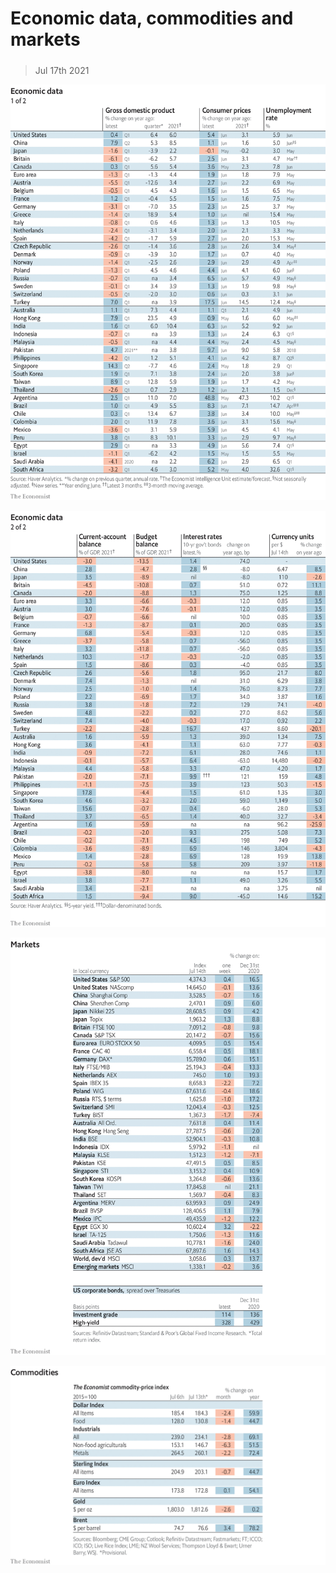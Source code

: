 ###### 

# Economic data, commodities and markets 

#####  

> Jul 17th 2021 

![image](images/20210717_INT101.png) 


![image](images/20210717_INT102.png) 


![image](images/20210717_INT201.png) 


![image](images/20210717_INT401.png) 


